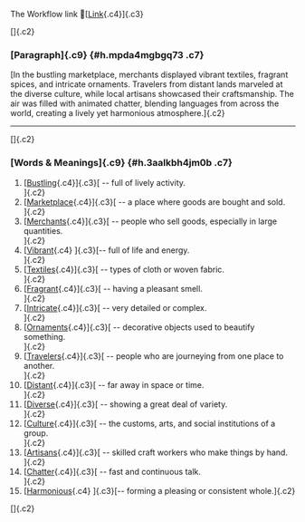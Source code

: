 The Workflow link
👏[[Link](https://www.google.com/url?q=http://www.google.com&sa=D&source=editors&ust=1756963465040904&usg=AOvVaw3AjLtchP3p9JkASn_kRV_j){.c4}]{.c3}

[]{.c2}

### [Paragraph]{.c9} {#h.mpda4mgbgq73 .c7}

[In the bustling marketplace, merchants displayed vibrant textiles,
fragrant spices, and intricate ornaments. Travelers from distant lands
marveled at the diverse culture, while local artisans showcased their
craftsmanship. The air was filled with animated chatter, blending
languages from across the world, creating a lively yet harmonious
atmosphere.]{.c2}

------------------------------------------------------------------------

[]{.c2}

### [Words & Meanings]{.c9} {#h.3aalkbh4jm0b .c7}

1.  [[Bustling](https://www.google.com/url?q=http://www.google.com&sa=D&source=editors&ust=1756963465041935&usg=AOvVaw0NocjKGT5-bn-ZSElm2ZfY){.c4}]{.c3}[ --
    full of lively activity.\
    ]{.c2}
2.  [[Marketplace](https://www.google.com/url?q=http://www.google.com&sa=D&source=editors&ust=1756963465042280&usg=AOvVaw2ceAzqMY-1qMNaPrWaYJdy){.c4}]{.c3}[ --
    a place where goods are bought and sold.\
    ]{.c2}
3.  [[Merchants](https://www.google.com/url?q=http://www.google.com&sa=D&source=editors&ust=1756963465042647&usg=AOvVaw1szp6aY-piWy4aBAFZHOx5){.c4}]{.c3}[ --
    people who sell goods, especially in large quantities.\
    ]{.c2}
4.  [[Vibrant](https://www.google.com/url?q=http://www.google.com&sa=D&source=editors&ust=1756963465042913&usg=AOvVaw1nVfPB5SB4RijArfUy-Csz){.c4}
    ]{.c3}[-- full of life and energy.\
    ]{.c2}
5.  [[Textiles](https://www.google.com/url?q=http://www.google.com&sa=D&source=editors&ust=1756963465043054&usg=AOvVaw2a9H0vD2L6raR4DZpCGNCz){.c4}]{.c3}[ --
    types of cloth or woven fabric.\
    ]{.c2}
6.  [[Fragrant](https://www.google.com/url?q=http://www.google.com&sa=D&source=editors&ust=1756963465043219&usg=AOvVaw03zMnsjj79axDspGRxfJ4R){.c4}]{.c3}[ --
    having a pleasant smell.\
    ]{.c2}
7.  [[Intricate](https://www.google.com/url?q=http://www.google.com&sa=D&source=editors&ust=1756963465043436&usg=AOvVaw1a0uBN8-zzaz_6jZhA9PS1){.c4}]{.c3}[ --
    very detailed or complex.\
    ]{.c2}
8.  [[Ornaments](https://www.google.com/url?q=http://www.google.com&sa=D&source=editors&ust=1756963465043687&usg=AOvVaw3TLdKMO_5hrcEpEkHd3jKY){.c4}]{.c3}[ --
    decorative objects used to beautify something.\
    ]{.c2}
9.  [[Travelers](https://www.google.com/url?q=http://www.google.com&sa=D&source=editors&ust=1756963465043986&usg=AOvVaw2GWMvSq01L_jOmDb6jT8wX){.c4}]{.c3}[ --
    people who are journeying from one place to another.\
    ]{.c2}
10. [[Distant](https://www.google.com/url?q=http://www.google.com&sa=D&source=editors&ust=1756963465044266&usg=AOvVaw1ZR9XXfO_AwEz5aUPT0aJ8){.c4}]{.c3}[ --
    far away in space or time.\
    ]{.c2}
11. [[Diverse](https://www.google.com/url?q=http://www.google.com&sa=D&source=editors&ust=1756963465044504&usg=AOvVaw3aQiUtXxayTBU07zji306-){.c4}]{.c3}[ --
    showing a great deal of variety.\
    ]{.c2}
12. [[Culture](https://www.google.com/url?q=http://www.google.com&sa=D&source=editors&ust=1756963465044759&usg=AOvVaw2fiT9vRXS0afRO1DU74ACt){.c4}]{.c3}[ --
    the customs, arts, and social institutions of a group.\
    ]{.c2}
13. [[Artisans](https://www.google.com/url?q=http://www.google.com&sa=D&source=editors&ust=1756963465045068&usg=AOvVaw1PdswEb4oRhxmSMg_3Hj0V){.c4}]{.c3}[ --
    skilled craft workers who make things by hand.\
    ]{.c2}
14. [[Chatter](https://www.google.com/url?q=http://www.google.com&sa=D&source=editors&ust=1756963465045363&usg=AOvVaw1foM1S-8AnKMr0x1D3WvIe){.c4}]{.c3}[ --
    fast and continuous talk.\
    ]{.c2}
15. [[Harmonious](https://www.google.com/url?q=http://www.google.com&sa=D&source=editors&ust=1756963465045516&usg=AOvVaw2eIcDHmk7CHqixHMGj50hT){.c4}
    ]{.c3}[-- forming a pleasing or consistent whole.]{.c2}

[]{.c2}
